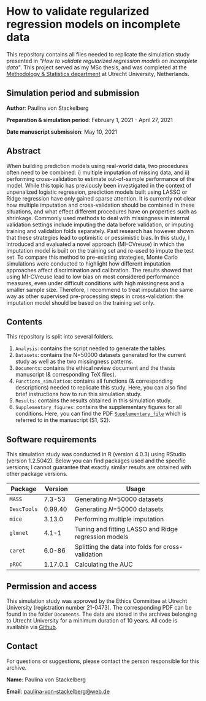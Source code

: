 # How to validate regularized regression models on incomplete data

This repository contains all files needed to replicate the simulation study presented in *"How to validate regularized regression models on incomplete data"*. This project served as my MSc thesis, and was completed at the [Methodology & Statistics department](https://www.uu.nl/en/organisation/methodology-and-statistics) at Utrecht University, Netherlands.

## Simulation period and submission

**Author**: Paulina von Stackelberg

**Preparation & simulation period**: February 1, 2021 - April 27, 2021

**Date manuscript submission**: May 10, 2021

## Abstract

When building prediction models using real-world data, two procedures often need to be combined: i) multiple imputation of missing data, and ii) performing cross-validation to estimate out-of-sample performance of the model. While this topic has previously been investigated in the context of unpenalized logistic regression, prediction models built using LASSO or Ridge regression have only gained sparse attention. It is currently not clear how multiple imputation and cross-validation should be combined in these situations, and what effect different procedures have on properties such as shrinkage. Commonly used methods to deal with missingness in internal validation settings include imputing the data before validation, or imputing training and validation folds separately. Past research has however shown that these strategies lead to optimistic or pessimistic bias. In this study, I introduced and evaluated a novel approach (MI-CVreuse) in which the imputation model is built on the training set and re-used to impute the test set. To compare this method to pre-existing strategies, Monte Carlo simulations were conducted to highlight how different imputation approaches affect discrimination and calibration. The results showed that using MI-CVreuse lead to low bias on most considered performance measures, even under difficult conditions with high missingness and a smaller sample size. Therefore, I recommend to treat imputation the same way as other supervised pre-processing steps in cross-validation: the imputation model should be based on the training set only.


## Contents

This repository is split into several folders. 

1) `Analysis`: contains the script needed to generate the tables.
2) `Datasets`: contains the N=50000 datasets generated for the current study as well as the two missingness patterns.
3) `Documents`: contains the ethical review document and the thesis manuscript (& corresponding TeX files).
4) `Functions_simulation`: contains all functions (& corresponding descriptions) needed to replicate this study. Here, you can also find brief instructions how to run this simulation study.
5) `Results`: contains the results obtained in this simulation study. 
6) `Supplementary_figures`: contains the supplementary figures for all conditions. Here, you can find the PDF [`Supplementary_file`](https://github.com/paulinavonstackelberg/ValidatingMIRegularized/blob/main/Supplementary_figures/Supplementary_file.pdf) which is referred to in the manuscript (S1, S2).

## Software requirements

This simulation study was conducted in R (version 4.0.3) using RStudio (version 1.2.5042). Below you can find packages used and the specific versions; I cannot guarantee that exactly similar results are obtained with other package versions.

| Package     | Version  | Usage                                                |
|-------------|----------|------------------------------------------------------|
| `MASS`      | 7.3-53   | Generating *N*=50000 datasets                        |
| `DescTools` | 0.99.40  | Generating *N*=50000 datasets                        |
| `mice`      | 3.13.0   | Performing multiple imputation                       |
| `glmnet`    | 4.1-1    | Tuning and fitting LASSO and Ridge regression models |
| `caret`     | 6.0-86   | Splitting the data into folds for cross-validation   |
| `pROC`      | 1.17.0.1 | Calculating the AUC                                  |

## Permission and access

This simulation study was approved by the Ethics Committee at Utrecht University (registration number 21-0473). The corresponding PDF can be found in the folder `Documents`. The data are stored in the archives belonging to Utrecht University for a minimum duration of 10 years. All code is available via [Github](https://github.com/paulinavonstackelberg/ValidatingMIRegularized).

## Contact

For questions or suggestions, please contact the person responsible for this archive.

**Name**: Paulina von Stackelberg 

**Email**: paulina-von-stackelberg@web.de



